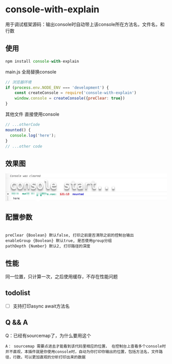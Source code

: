 # console-with-explain
用于调试框架源码：输出console时自动带上该console所在方法名，文件名，和行数

## 使用
```javascript
npm install console-with-explain

```

main.js 全局替换console
```javascript
// 浏览器环境
if (process.env.NODE_ENV === 'development') {
    const createConsole = require('console-with-explain')
    window.console = createConsole({preClear: true})
}
```

其他文件 直接使用console
```javascript
// ...otherCode
mounted() {
  console.log('here');
}
// ...other code

```

## 效果图
![image](https://raw.githubusercontent.com/mini-peanut/peanut-img-gallery/master/console%E5%9B%BE%E4%BE%8B.png)

## 配置参数
```

preClear {Boolean} 默认false, 打印之前是否清除之前的控制台输出
enableGroup {Boolean} 默认true, 是否使用group分组
pathDepth {Number} 默认2, 打印路径的深度

```

## 性能

同一位置，只计算一次，之后使用缓存，不存在性能问题

## todolist
* [ ] 支持打印async await方法名


## Q && A

Q：已经有sourcemap了，为什么要用这个

```
A： sourcemap 需要点进去才能看到该代码里相应的位置， 在控制台上查看多个console时并不直观，本插件就是你使用console时，自动为你打印你输出的位置，包括方法名，文件路径，行数，可以更加直观的分析打印出来的数据
```



